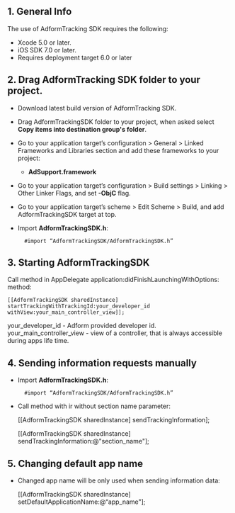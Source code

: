 ## 1. General Info

The use of AdformTracking SDK requires the following:

* Xcode 5.0 or later.
* iOS SDK 7.0 or later.
* Requires deployment target 6.0 or later

## 2. Drag AdformTracking SDK folder to your project.

* Download latest build version of AdformTracking SDK.
* Drag AdformTrackingSDK folder to your project, when asked select **Copy items into destination group's folder**.

* Go to your application target’s configuration > General > Linked Frameworks and Libraries section and add these frameworks to your project:
   * **AdSupport.framework**

* Go to your application target’s configuration > Build settings > Linking > Other Linker Flags, and set **-ObjC** flag.


* Go to your application target’s scheme > Edit Scheme > Build, and add AdformTrackingSDK target at top.

* Import **AdformTrackingSDK.h**:
    
		#import “AdformTrackingSDK/AdformTrackingSDK.h”

## 3. Starting AdformTrackingSDK

Call method in AppDelegate application:didFinishLaunchingWithOptions: method:

	[[AdformTrackingSDK sharedInstance] startTrackingWithTrackingId:your_developer_id withView:your_main_controller_view]];	 

your_developer_id - Adform provided developer id.<br>
your_main_controller_view - view of a controller, that is always accessible during apps life time.

## 4. Sending information requests manually

* Import **AdformTrackingSDK.h**:
    
		#import “AdformTrackingSDK/AdformTrackingSDK.h”

* Call method with ir without section name parameter:

	[[AdformTrackingSDK sharedInstance] sendTrackingInformation];
	
	[[AdformTrackingSDK sharedInstance] sendTrackingInformation:@"section_name"];
	

## 5. Changing default app name

* Changed app name will be only used when sending information data:
	
	[[AdformTrackingSDK sharedInstance] setDefaultApplicationName:@“app_name"];

